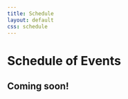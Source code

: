 ```yaml
---
title: Schedule
layout: default
css: schedule
---
```


<!-- Thanks for the HTML export google sheets! -->

# Schedule of Events
## Coming soon!
<!--All times are in Eastern Daylight Time.

## Saturday, April 15th
<div class="ritz grid-container" dir="ltr" markdown="0">
    <table class="waffle" cellspacing="0" cellpadding="0">
        <thead>
            <tr>
                <th class="row-header freezebar-origin-ltr"></th>
                <th class = "column-headers-background">BLAIR 229</th>
                <th class="column-headers-background">BLAIR 205</th>
                <th class="column-headers-background">BLAIR 219</th>
                <th class="column-headers-background">BLAIR 221</th>
                <th class="row-header freezebar-origin-ltr"></th>
            </tr>
        </thead>
        <tbody>
            <tr>
                <td class="time">11:00</td>
                <td class="blue" style="text-align: center">Opening Ceremony <br> and Keynote Speech</td>
                <td></td>
                <td></td>
                <td></td>
                <td class="time">11:00</td>
            </tr>
            <tr>
                <td class="time">12:00</td>
                <td></td>
                <td class = "yellow" style="text-align: center">KaWho's That Pokemon? <br> (Entry level fans!)</td>
                <td class="yellow" style="text-align: center">Maid Cafe <br> w/ Cosplay Club</td>
                <td></td>
                <td class="time">12:00</td>
            </tr>
            <tr>
                <td class="time">1:00</td>
                <td></td>
                <td class = "yellow" style="text-align: center">KaWho's That Pokemon? <br> (Expert level fans!)</td>
                <td class="yellow"></td>
                <td></td>
                <td class="time">1:00</td>
            </tr>
            <tr>
                <td class="time">2:00</td>
                <td></td>
                <td class = "blue" style="text-align: center">Copyright Law <br> w/ Jefferson Spears</td>
                <td class="yellow"></td>
                <td></td>
                <td class="time">2:00</td>
            </tr>
            <tr>
                <td class="time">3:00</td>
                <td></td>
                <td class="yellow" style="text-align: center">Anime Trivia Competition</td>
                <td></td>
                <td class="yellow" style="text-align: center">Artist Alley <br> and Vendor Fair</td>
                <td class="time">3:00</td>
            </tr>
            <tr>
                <td class="time">4:00</td>
                <td class = "yellow" style="text-align: center">Cosplay Club Panel</td>
                <td class = "blue" style="text-align: center">Neurodiversity Panel</td>
                <td></td>
                <td class="yellow"></td>
                <td class="time">4:00</td>
            </tr>
            <tr>
                <td class="time">5:00</td>
                <td></td>
                <td class = "yellow" style="text-align: center">1693 Furries Panel</td>
                <td class = "blue" style="text-align: center">Cosplay Contest</td>
                <td class="yellow"></td>
                <td class="time">5:00</td>
            </tr>
            <tr>
                <td class="time">6:00</td>
                <td class="blue" style="text-align: center">Closing Ceremony</td>
                <td></td>
                <td></td>
                <td></td>
                <td class="time">6:00</td>
            </tr>
        </tbody>
    </table>
</div>
-->
<!--# Coming Soon! -->
